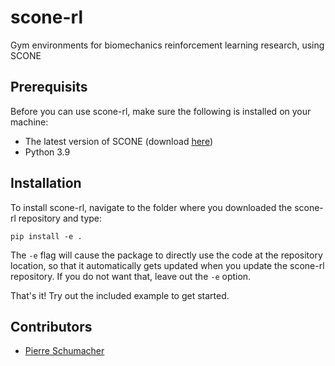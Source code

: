 # scone-rl
Gym environments for biomechanics reinforcement learning research, using SCONE

## Prerequisits
Before you can use scone-rl, make sure the following is installed on your machine:
* The latest version of SCONE (download [here](https://scone.software))
* Python 3.9

## Installation
To install scone-rl, navigate to the folder where you downloaded the scone-rl repository and type:

```
pip install -e .
```

The `-e` flag will cause the package to directly use the code at the repository location, so that it automatically gets updated when you update the scone-rl repository. If you do not want that, leave out the `-e` option.

That's it! Try out the included example to get started.

## Contributors
* [Pierre Schumacher](https://github.com/P-Schumacher)
